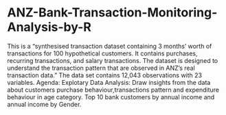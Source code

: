 # ANZ-Bank-Transaction-Monitoring-Analysis-by-R
This is a “synthesised transaction dataset containing 3 months’ worth of transactions for 100 hypothetical customers. It contains purchases, recurring transactions, and salary transactions. The dataset is designed to understand the transaction pattern that are observed in ANZ’s real transaction data.” The data set contains 12,043 observations with 23 variables.
Agenda: Explotary Data Analysis: Draw insights from the data about customers purchase behaviour,transactions pattern and expenditure behaviour in age category. Top 10 bank customers by annual income and annual income by Gender.
